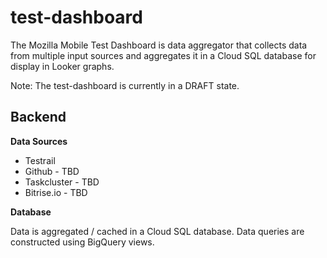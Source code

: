 test-dashboard
==================
The Mozilla Mobile Test Dashboard is data aggregator that collects data from multiple input sources and aggregates it in a Cloud SQL database for display in Looker graphs. 

Note:
The test-dashboard is currently in a DRAFT state.


Backend
---------

**Data Sources**

* Testrail
* Github - TBD
* Taskcluster - TBD
* Bitrise.io - TBD

**Database**

Data is aggregated / cached in a Cloud SQL database.  Data queries are constructed using BigQuery views.






